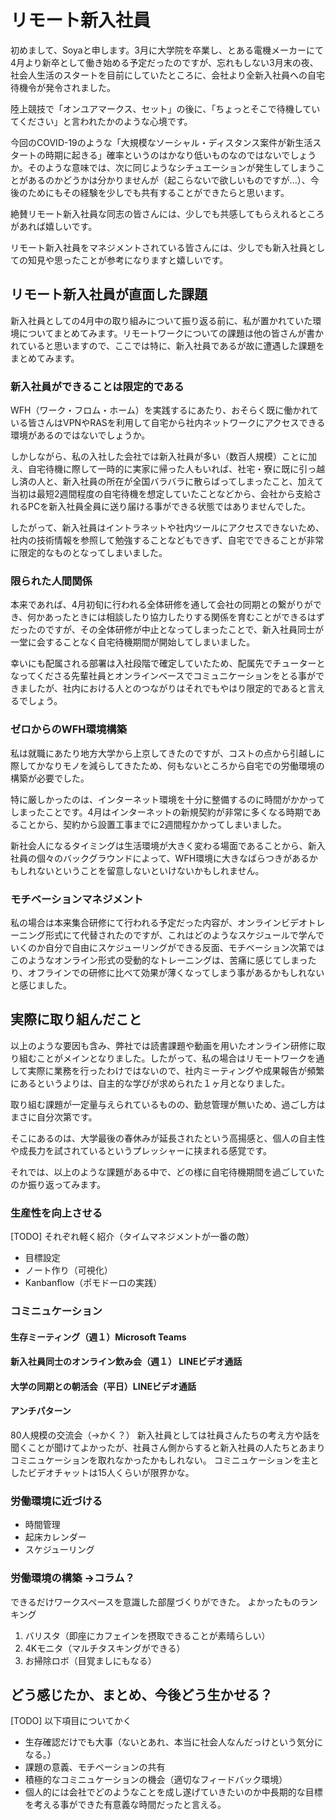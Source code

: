 
# リモート新入社員

初めまして、Soyaと申します。3月に大学院を卒業し、とある電機メーカーにて4月より新卒として働き始める予定だったのですが、忘れもしない3月末の夜、社会人生活のスタートを目前にしていたところに、会社より全新入社員への自宅待機令が発令されました。

陸上競技で「オンユアマークス、セット」の後に、「ちょっとそこで待機していてください」と言われたかのような心境です。

今回のCOVID-19のような「大規模なソーシャル・ディスタンス案件が新生活スタートの時期に起きる」確率というのはかなり低いものなのではないでしょうか。そのような意味では、次に同じようなシチュエーションが発生してしまうことがあるのかどうかは分かりませんが（起こらないで欲しいものですが...）、今後のためにもその経験を少しでも共有することができたらと思います。

絶賛リモート新入社員な同志の皆さんには、少しでも共感してもらえれるところがあれば嬉しいです。

リモート新入社員をマネジメントされている皆さんには、少しでも新入社員としての知見や思ったことが参考になりますと嬉しいです。

## リモート新入社員が直面した課題
新入社員としての4月中の取り組みについて振り返る前に、私が置かれていた環境についてまとめてみます。リモートワークについての課題は他の皆さんが書かれていると思いますので、ここでは特に、新入社員であるが故に遭遇した課題をまとめてみます。

### 新入社員ができることは限定的である

WFH（ワーク・フロム・ホーム）を実践するにあたり、おそらく既に働かれている皆さんはVPNやRASを利用して自宅から社内ネットワークにアクセスできる環境があるのではないでしょうか。

しかしながら、私の入社した会社では新入社員が多い（数百人規模）ことに加え、自宅待機に際して一時的に実家に帰った人もいれば、社宅・寮に既に引っ越し済の人と、新入社員の所在が全国バラバラに散らばってしまったこと、加えて当初は最短2週間程度の自宅待機を想定していたことなどから、会社から支給されるPCを新入社員全員に送り届ける事ができる状態ではありませんでした。

したがって、新入社員はイントラネットや社内ツールにアクセスできないため、社内の技術情報を参照して勉強することなどもできず、自宅でできることが非常に限定的なものとなってしまいました。

### 限られた人間関係
本来であれば、4月初旬に行われる全体研修を通して会社の同期との繋がりができ、何かあったときには相談したり協力したりする関係を育むことができるはずだったのですが、その全体研修が中止となってしまったことで、新入社員同士が一堂に会することなく自宅待機期間が開始してしまいました。

幸いにも配属される部署は入社段階で確定していたため、配属先でチューターとなってくださる先輩社員とオンラインベースでコミュニケーションをとる事ができましたが、社内における人とのつながりはそれでもやはり限定的であると言えるでしょう。

### ゼロからのWFH環境構築

私は就職にあたり地方大学から上京してきたのですが、コストの点から引越しに際してかなりモノを減らしてきたため、何もないところから自宅での労働環境の構築が必要でした。

特に厳しかったのは、インターネット環境を十分に整備するのに時間がかかってしまったことです。4月はインターネットの新規契約が非常に多くなる時期であることから、契約から設置工事までに2週間程かかってしまいました。

新社会人になるタイミングは生活環境が大きく変わる場面であることから、新入社員の個々のバックグラウンドによって、WFH環境に大きなばらつきがあるかもしれないということを留意しないといけないかもしれません。

### モチベーションマネジメント 

私の場合は本来集合研修にて行われる予定だった内容が、オンラインビデオトレーニング形式にて代替されたのですが、これはどのようなスケジュールで学んでいくのか自分で自由にスケジューリングができる反面、モチベーション次第ではこのようなオンライン形式の受動的なトレーニングは、苦痛に感じてしまったり、オフラインでの研修に比べて効果が薄くなってしまう事があるかもしれないと感じました。

##  実際に取り組んだこと

以上のような要因も含み、弊社では読書課題や動画を用いたオンライン研修に取り組むことがメインとなりました。したがって、私の場合はリモートワークを通して実際に業務を行ったわけではないので、社内ミーティングや成果報告が頻繁にあるというよりは、自主的な学びが求められた１ヶ月となりました。

取り組む課題が一定量与えられているものの、勤怠管理が無いため、過ごし方はまさに自分次第です。

そこにあるのは、大学最後の春休みが延長されたという高揚感と、個人の自主性や成長力を試されているというプレッシャーに挟まれる感覚です。

それでは、以上のような課題がある中で、どの様に自宅待機期間を過ごしていたのか振り返ってみます。

### 生産性を向上させる
[TODO] それぞれ軽く紹介（タイムマネジメントが一番の敵）
* 目標設定
* ノート作り（可視化）
* Kanbanflow（ポモドーロの実践）

### コミニュケーション
#### 生存ミーティング（週１）Microsoft Teams
#### 新入社員同士のオンライン飲み会（週１） LINEビデオ通話
#### 大学の同期との朝活会（平日）LINEビデオ通話
#### アンチパターン
80人規模の交流会（→かく？）
新入社員としては社員さんたちの考え方や話を聞くことが聞けてよかったが、社員さん側からすると新入社員の人たちとあまりコミニュケーションを取れなかったかもしれない。
コミニュケーションを主としたビデオチャットは15人くらいが限界かな。

### 労働環境に近づける
* 時間管理
* 起床カレンダー
* スケジューリング
 
### 労働環境の構築 →コラム？
できるだけワークスペースを意識した部屋づくりができた。
よかったものランキング
1. バリスタ（即座にカフェインを摂取できることが素晴らしい）
2. 4Kモニタ（マルチタスキングができる）
3. お掃除ロボ（目覚ましにもなる）


## どう感じたか、まとめ、今後どう生かせる？
[TODO] 以下項目についてかく
* 生存確認だけでも大事（ないとあれ、本当に社会人なんだっけという気分になる。）
* 課題の意義、モチベーションの共有
* 積極的なコミニュケーションの機会（適切なフィードバック環境）
* 個人的には会社でどのようなことを成し遂げていきたいのか中長期的な目標を考える事ができた有意義な時間だったと言える。